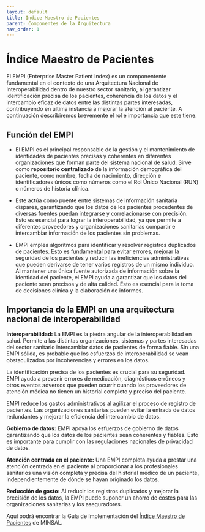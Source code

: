 ```yaml
---
layout: default
title: Índice Maestro de Pacientes
parent: Componentes de la Arquitectura
nav_order: 1
---
```


# Índice Maestro de Pacientes

El EMPI (Enterprise Master Patient Index) es un componentente fundamental en el contexto de una Arquitectura Nacional de Interoperabilidad dentro de nuestro sector sanitario, al garantizar identificación precisa de los pacientes, coherencia de los datos y el intercambio eficaz de datos entre las distintas partes interesadas, contribuyendo en última instancia a mejorar la atención al paciente. A continuación describiremos brevemente el rol e importancia que este tiene.

## **Función del EMPI**

- El EMPI es el principal responsable de la gestión y el mantenimiento de identidades de pacientes precisas y coherentes en diferentes organizaciones que forman parte del sistema nacional de salud. Sirve como **repositorio centralizado** de la información demográfica del paciente, como nombre, fecha de nacimiento, dirección e identificadores únicos como números como el Rol Único Nacional (RUN) o números de historia clínica. 

- Este actúa como puente entre sistemas de información sanitaria dispares, garantizando que los datos de los pacientes procedentes de diversas fuentes puedan integrarse y correlacionarse con precisión. Esto es esencial para lograr la interoperabilidad, ya que permite a diferentes proveedores y organizaciones sanitarias compartir e intercambiar información de los pacientes sin problemas.

- EMPI emplea algoritmos para identificar y resolver registros duplicados de pacientes. Esto es fundamental para evitar errores, mejorar la seguridad de los pacientes y reducir las ineficiencias administrativas que pueden derivarse de tener varios registros de un mismo individuo. Al mantener una única fuente autorizada de información sobre la identidad del paciente, el EMPI ayuda a garantizar que los datos del paciente sean precisos y de alta calidad. Esto es esencial para la toma de decisiones clínica y la elaboración de informes.

## **Importancia de la EMPI en una arquitectura nacional de interoperabilidad**

**Interoperabilidad:** La EMPI es la piedra angular de la interoperabilidad en salud. Permite a las distintas organizaciones, sistemas y partes interesadas del sector sanitario intercambiar datos de pacientes de forma fiable. Sin una EMPI sólida, es probable que los esfuerzos de interoperabilidad se vean obstaculizados por incoherencias y errores en los datos.

La identificación precisa de los pacientes es crucial para su seguridad. EMPI ayuda a prevenir errores de medicación, diagnósticos erróneos y otros eventos adversos que pueden ocurrir cuando los proveedores de atención médica no tienen un historial completo y preciso del paciente.

EMPI reduce los gastos administrativos al agilizar el proceso de registro de pacientes. Las organizaciones sanitarias pueden evitar la entrada de datos redundantes y mejorar la eficiencia del intercambio de datos.

**Gobierno de datos:** EMPI apoya los esfuerzos de gobierno de datos garantizando que los datos de los pacientes sean coherentes y fiables. Esto es importante para cumplir con las regulaciones nacionales de privacidad de datos.

**Atención centrada en el paciente:** Una EMPI completa ayuda a prestar una atención centrada en el paciente al proporcionar a los profesionales sanitarios una visión completa y precisa del historial médico de un paciente, independientemente de dónde se hayan originado los datos.

**Reducción de gasto:** Al reducir los registros duplicados y mejorar la precisión de los datos, la EMPI puede suponer un ahorro de costes para las organizaciones sanitarias y los aseguradores.

Aquí podrá encontrar la Guía de Implementación del [Índice Maestro de Pacientes](https://interoperabilidad.minsal.cl/fhir/ig/mpi/) de MINSAL.